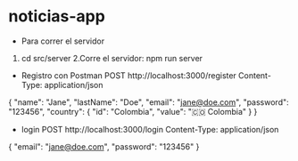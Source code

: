 # noticias-app

- Para correr el servidor 
1. cd src/server
2.Corre el servidor:
npm run server

- Registro con Postman
POST http://localhost:3000/register
Content-Type: application/json

{
  "name": "Jane",
  "lastName": "Doe",
  "email": "jane@doe.com",
  "password": "123456",
  "country": {
    "id": "Colombia",
    "value": "🇨🇴 Colombia"
  }
}


- login 
POST http://localhost:3000/login
Content-Type: application/json

{
  "email": "jane@doe.com",
  "password": "123456"
}